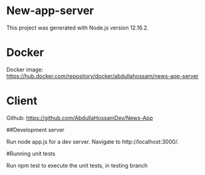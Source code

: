# New-app-server

This project was generated with Node.js version 12.16.2.

# Docker

Docker image: https://hub.docker.com/repository/docker/abdullahossam/news-app-server

# Client

Github: https://github.com/AbdullaHossamDev/News-App

##Development server

Run node app.js for a dev server. Navigate to http://localhost:3000/. 

#Running unit tests

Run npm test to execute the unit tests, in testing branch

